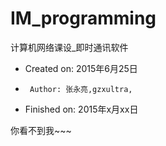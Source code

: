 # IM_programming
计算机网络课设_即时通讯软件
 *  Created on: 2015年6月25日
 *      Author: 张永亮,gzxultra, 
 *  Finished on: 2015年x月xx日

你看不到我~~~

